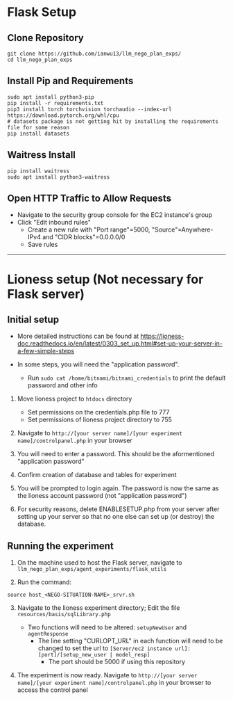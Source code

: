 # Flask Setup

## Clone Repository
```
git clone https://github.com/ianwu13/llm_nego_plan_exps/
cd llm_nego_plan_exps
```

## Install Pip and Requirements
```
sudo apt install python3-pip
pip install -r requirements.txt
pip3 install torch torchvision torchaudio --index-url https://download.pytorch.org/whl/cpu
# datasets package is not getting hit by installing the requirements file for some reason
pip install datasets
```

## Waitress Install
```
pip install waitress
sudo apt install python3-waitress
```

## Open HTTP Traffic to Allow Requests

* Navigate to the security group console for the EC2 instance's group
* Click "Edit inbound rules"
    * Create a new rule with "Port range"=5000, "Source"=Anywhere-IPv4 and "CIDR blocks"=0.0.0.0/0
    * Save rules

---

# Lioness setup (Not necessary for Flask server)

## Initial setup
* More detailed instructions can be found at https://lioness-doc.readthedocs.io/en/latest/0303_set_up.html#set-up-your-server-in-a-few-simple-steps

* In some steps, you will need the "application password".
    * Run `sudo cat /home/bitnami/bitnami_credentials` to print the default password and other info

1. Move lioness project to `htdocs` directory
    * Set permissions on the credentials.php file to 777
    * Set permissions of lioness project directory to 755

2. Navigate to `http://[your server name]/[your experiment name]/controlpanel.php` in your browser

3. You will need to enter a password. This should be the aformentioned "application password"

4. Confirm creation of database and tables for experiment

5. You will be prompted to login again. The password is now the same as the lioness account password (not "application password")

6. For security reasons, delete ENABLESETUP.php from your server after setting up your server so that no one else can set up (or destroy) the database.

## Running the experiment

1. On the machine used to host the Flask server, navigate to `llm_nego_plan_exps/agent_experiments/flask_utils`

2. Run the command:
```
source host_<NEGO-SITUATION-NAME>_srvr.sh
```

3. Navigate to the lioness experiment directory; Edit the file `resources/basis/sqlLibrary.php`
    * Two functions will need to be altered: `setupNewUser` and `agentResponse`
        * The line setting "CURLOPT_URL" in each function will need to be changed to set the url to `[Server/ec2 instance url]:[port]/[setup_new_user | model_resp]`
            * The port should be 5000 if using this repository

4. The experiment is now ready. Navigate to `http://[your server name]/[your experiment name]/controlpanel.php` in your browser to access the control panel
